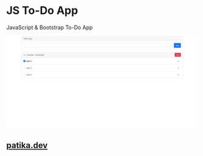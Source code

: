 # JS To-Do App

JavaScript & Bootstrap To-Do App

![imgage](img.jpeg)

## [patika.dev](https://app.patika.dev/hgulese)